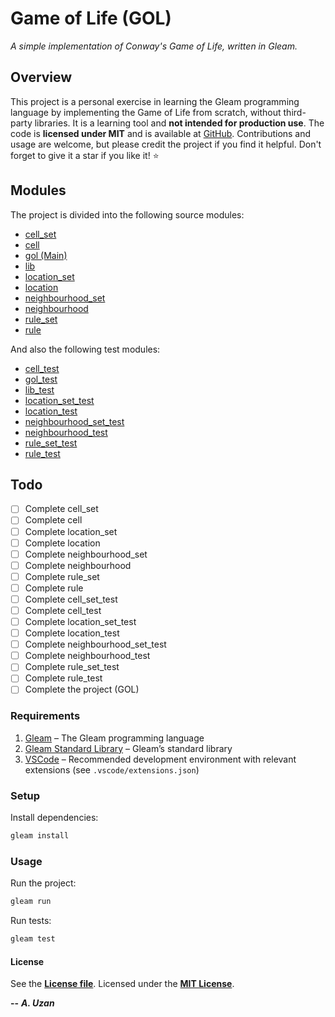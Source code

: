# Game of Life (GOL)

*A simple implementation of Conway's Game of Life, written in Gleam.*

## Overview

This project is a personal exercise in learning the Gleam programming language by implementing the Game of Life from scratch, without third-party libraries. It is a learning tool and **not intended for production use**. The code is **licensed under MIT** and is available at [GitHub](https://github.com/ardauzan/gol). Contributions and usage are welcome, but please credit the project if you find it helpful. Don't forget to give it a star if you like it! :star:

## Modules

The project is divided into the following source modules:

- [cell_set](src/cell_set.gleam)
- [cell](src/cell.gleam)
- [gol (Main)](src/gol.gleam)
- [lib](src/lib.gleam)
- [location_set](src/location_set.gleam)
- [location](src/location.gleam)
- [neighbourhood_set](src/neighbourhood_set.gleam)
- [neighbourhood](src/neighbourhood.gleam)
- [rule_set](src/rule_set.gleam)
- [rule](src/rule.gleam)

And also the following test modules:

- [cell_test](test/cell_test.gleam)
- [gol_test](test/gol_test.gleam)
- [lib_test](test/lib_test.gleam)
- [location_set_test](test/location_set_test.gleam)
- [location_test](test/location_test.gleam)
- [neighbourhood_set_test](test/neighbourhood_set_test.gleam)
- [neighbourhood_test](test/neighbourhood_test.gleam)
- [rule_set_test](test/rule_set_test.gleam)
- [rule_test](test/rule_test.gleam)

## Todo

- [ ] Complete cell_set
- [ ] Complete cell
- [ ] Complete location_set
- [ ] Complete location
- [ ] Complete neighbourhood_set
- [ ] Complete neighbourhood
- [ ] Complete rule_set
- [ ] Complete rule
- [ ] Complete cell_set_test
- [ ] Complete cell_test
- [ ] Complete location_set_test
- [ ] Complete location_test
- [ ] Complete neighbourhood_set_test
- [ ] Complete neighbourhood_test
- [ ] Complete rule_set_test
- [ ] Complete rule_test
- [ ] Complete the project (GOL)

### Requirements

1) [Gleam](https://gleam.run) – The Gleam programming language
2) [Gleam Standard Library](https://hex.pm/packages/gleam_stdlib) – Gleam’s standard library
3) [VSCode](https://code.visualstudio.com) – Recommended development environment with relevant extensions (see `.vscode/extensions.json`)

### Setup

Install dependencies:

```bash
gleam install
```

### Usage

Run the project:

```bash
gleam run
```

Run tests:

```bash
gleam test
```

#### License

See the [**License file**](LICENSE.txt). Licensed under the [**MIT License**](https://wikipedia.org/wiki/MIT_License).

**--** ***A. Uzan***
